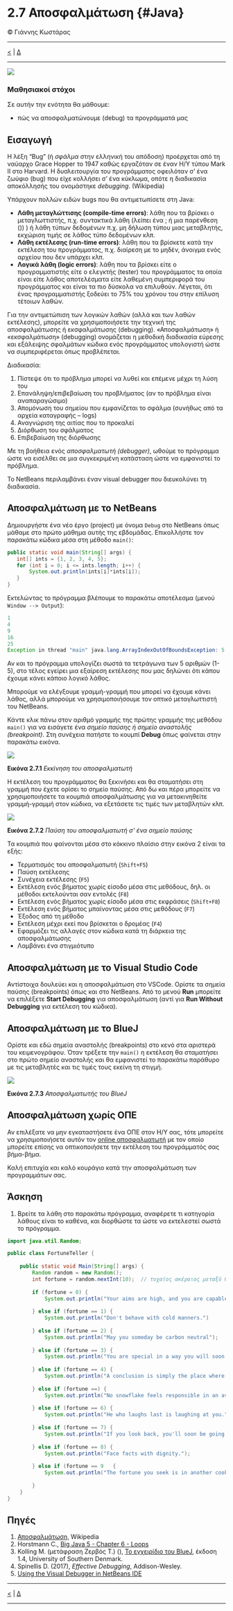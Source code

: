 # 2.7 Αποσφαλμάτωση {#Java} 
© Γιάννης Κωστάρας

---

[<](../2.6-IDEs/README.md) | [Δ](../../README.md)

---

[![](../../../assets/jupyter_logo.svg)](2.7-Debugging.ipynb)

### Μαθησιακοί στόχοι
Σε αυτήν την ενότητα θα μάθουμε:

* πώς να αποσφαλματώνουμε (debug) τα προγράμματά μας

## Εισαγωγή

Η λέξη “Bug” (ή _σφάλμα_ στην ελληνική του απόδοση) προέρχεται από τη ναύαρχο Grace Hopper το 1947 καθώς εργαζόταν σε έναν Η/Υ τύπου Mark II στο Harvard. Η δυσλειτουργία του προγράμματος οφειλόταν σ’ ένα ζωύφιο (bug) που είχε κολλήσει σ’ ένα κύκλωμα, οπότε η διαδικασία αποκόλλησής του ονομάστηκε _debugging_. (Wikipedia)

Υπάρχουν πολλών ειδών bugs που θα αντιμετωπίσετε στη Java:

* **Λάθη μεταγλώττισης (compile-time errors)**: λάθη που τα βρίσκει ο μεταγλωττιστής, π.χ. συντακτικά λάθη (λείπει ένα ; ή μια παρένθεση ()) ) ή λάθη τύπων δεδομένων π.χ. μη δήλωση τύπου μιας μεταβλητής, εκχώριση τιμής σε λάθος τύπο δεδομένων κλπ.  
* **Λάθη εκτέλεσης (run-time errors)**: λάθη που τα βρίσκετε κατά την εκτέλεση του προγράμματος, π.χ. διαίρεση με το μηδέν, άνοιγμα ενός αρχείου που δεν υπάρχει κλπ.
* **Λογικά λάθη (logic errors)**: λάθη που τα βρίσκει είτε ο προγραμματιστής είτε ο ελεγκτής (tester) του προγράμματος τα οποία είναι είτε λάθος αποτελέσματα είτε λαθεμένη συμπεριφορά του προγράμματος και είναι τα πιο δύσκολα να επιλυθούν. Λέγεται, ότι ένας προγραμματιστής ξοδεύει το 75% του χρόνου του στην επίλυση τέτοιων λαθών.

Για την αντιμετώπιση των λογικών λαθών (αλλά και των λαθών εκτέλεσης), μπορείτε να χρησιμοποιήσετε την τεχνική της αποσφαλμάτωσης ή εκσφαλμάτωσης (debugging). «Αποσφαλμάτωση» ή «εκσφαλμάτωση» (debugging) ονομάζεται η μεθοδική διαδικασία εύρεσης και εξάλειψης σφαλμάτων κώδικα ενός προγράμματος υπολογιστή ώστε να συμπεριφέρεται όπως προβλέπεται.

Διαδικασία:

1. Πίστεψε ότι το πρόβλημα μπορεί να λυθεί και επέμενε μέχρι τη λύση του
1. Επανάληψη/επιβεβαίωση του προβλήματος (αν το πρόβλημα είναι αναπαραγώσιμο)
1. Απομόνωση του σημείου που εμφανίζεται το σφάλμα (συνήθως από τα αρχεία καταγραφής – logs)
1. Αναγνώριση της αιτίας που το προκαλεί
1. Διόρθωση του σφάλματος
1. Επιβεβαίωση της διόρθωσης

Με τη βοήθεια ενός _αποσφαλματωτή (debugger)_, ωθούμε το πρόγραμμα ώστε να εισέλθει σε μια συγκεκριμένη κατάσταση ώστε να εμφανιστεί το πρόβλημα.

Το NetBeans περιλαμβάνει έναν visual debugger που διευκολύνει τη διαδικασία.

## Αποσφαλμάτωση με το NetBeans
Δημιουργήστε ένα νέο έργο (project) με όνομα ```Debug``` στο NetBeans όπως μάθαμε στο πρώτο μάθημα αυτής της εβδομάδας. 
Επικολλήστε τον παρακάτω κώδικα μέσα στη μέθοδο ```main()```:

```java
public static void main(String[] args) {
   int[] ints = {1, 2, 3, 4, 5};
   for (int i = 0; i <= ints.length; i++) {
       System.out.println(ints[i]*ints[i]);
   }
}
```

Εκτελώντας το πρόγραμμα βλέπουμε το παρακάτω αποτέλεσμα (μενού ```Window --> Output```):
```java
1
4
9
16
25
Exception in thread "main" java.lang.ArrayIndexOutOfBoundsException: 5
```
Αν και το πρόγραμμα υπολογίζει σωστά τα τετράγωνα των 5 αριθμών (1-5), στο τέλος εγείρει μια εξαίρεση εκτέλεσης που μας δηλώνει ότι κάπου έχουμε κάνει κάποιο λογικό λάθος.

Μπορούμε να ελέγξουμε γραμμή-γραμμή που μπορεί να έχουμε κάνει λάθος, αλλά μπορούμε να χρησιμοποιήσουμε τον οπτικό μεταγλωττιστή του NetBeans.

Κάντε κλικ πάνω στον αριθμό γραμμής της πρώτης γραμμής της μεθόδου ```main()``` για να εισάγετε ένα _σημείο παύσης ή σημείο αναστολής (breakpoint)_. Στη συνέχεια πατήστε το κουμπί **Debug** όπως φαίνεται στην παρακάτω εικόνα.

![](assets/Fig1.png)

**Εικόνα 2.7.1** _Εκκίνηση του αποσφαλματωτή_

Η εκτέλεση του προγράμματος θα ξεκινήσει και θα σταματήσει στη γραμμή που έχετε ορίσει το σημείο παύσης. Από δω και πέρα μπορείτε να χρησιμοποιήσετε τα κουμπιά αποσφαλμάτωσης για να μετακινηθείτε γραμμή-γραμμή στον κώδικα, να εξετάσετε τις τιμές των μεταβλητών κλπ. 

![](assets/Fig2.png)

**Εικόνα 2.7.2** _Παύση του αποσφαλματωτή σ' ένα σημείο παύσης_

Τα κουμπιά που φαίνονται μέσα στο κόκκινο πλαίσιο στην εικόνα 2 είναι τα εξής:

* Τερματισμός του αποσφαλματωτή (```Shift+F5```)
* Παύση εκτέλεσης
* Συνέχεια εκτέλεσης (```F5```)
* Εκτέλεση ενός βήματος χωρίς είσοδο μέσα στις μεθόδους, δηλ. οι μέθοδοι εκτελούνται σαν εντολές (```F8```)
* Εκτέλεση ενός βήματος χωρίς είσοδο μέσα στις εκφράσεις (```Shift+F8```)
* Εκτέλεση ενός βήματος μπαίνοντας μέσα στις μεθόδους (```F7```)
* Έξοδος από τη μέθοδο
* Εκτέλεση μέχρι εκεί που βρίσκεται ο δρομέας (```F4```)
* Εφαρμόζει τις αλλαγές στον κώδικα κατά τη διάρκεια της αποσφαλμάτωσης 
* Λαμβάνει ένα στιγμιότυπο  

## Αποσφαλμάτωση με το Visual Studio Code
Αντίστοιχα δουλεύει και η αποσφαλμάτωση στο VSCode. Ορίστε τα σημεία παύσης (breakpoints) όπως και στο NetBeans. Από το μενού **Run** μπορείτε να επιλέξετε **Start Debugging** για αποσφαλμάτωση (αντί για **Run Without Debugging** για εκτέλεση του κώδικα).

## Αποσφαλμάτωση με το BlueJ
Ορίστε και εδώ σημεία αναστολής (breakpoints) στο κενό στα αριστερά του κειμενογράφου. Όταν τρέξετε την ```main()``` η εκτέλεση θα σταματήσει στο πρώτο σημείο αναστολής και θα εμφανιστεί το παρακάτω παράθυρο με τις μεταβλητές και τις τιμές τους εκείνη τη στιγμή.

![](assets/Fig3.png)

**Εικόνα 2.7.3** _Αποσφαλματωτής του BlueJ_

## Αποσφαλμάτωση χωρίς ΟΠΕ
Αν επιλέξατε να μην εγκαταστήσετε ένα ΟΠΕ στον Η/Υ σας, τότε μπορείτε να χρησιμοποιήσετε αυτόν τον [online αποσφαλματωτή](http://www.pythontutor.com/visualize.html#mode=edit) με τον οποίο μπορείτε επίσης να οπτικοποιήσετε την εκτέλεση του προγράμματός σας βήμα-βήμα.

Καλή επιτυχία και καλό κουράγιο κατά την αποσφαλμάτωση των προγραμμάτων σας.

## Άσκηση
1. Βρείτε τα λάθη στο παρακάτω πρόγραμμα, αναφέρετε τι κατηγορία λάθους είναι το καθένα, και διορθώστε τα ώστε να εκτελεστεί σωστά το πρόγραμμα.

```java
import java.util.Random;

public class FortuneTeller {
    
    public static void Main(String[] args) {
        Random random = new Random();
        int fortune = random.nextInt(10);  // τυχαίος ακέραιος μεταξύ 0 και 9
        
        if (fortune = 0) {
            System.out.println("Your aims are high, and you are capable of much.");
            
        } else if (fortune == 1) {
            System.out.println("Don't behave with cold manners.")
            
        } else if (fortune == 2) {
            System.out.println("May you someday be carbon neutral");
            
        } else if (fortune == 3) {
            System.out.println("You are special in a way you will soon begin to understand.");
            
        } else if (fortune == 4) {
            System.out.println("A conclusion is simply the place where you got tired of thinking.");
            
        } else if (fortune ==) {
            System.out.println("No snowflake feels responsible in an avalanche.");
            
        } else if (fortune == 6) {
            System.out.println("He who laughs last is laughing at you.");
            
        } else if (fortune == 7) {
            System.out.println("If you look back, you'll soon be going that way.");
            
        } else if (fortune == 8) {
            System.out.println("Face facts with dignity.");
            
        } else if (fortune == 9   {
            System.out.println("The fortune you seek is in another cookie.");
            
        }
    }
}
```

## Πηγές
1. [Αποσφαλμάτωση](https://el.wikipedia.org/wiki/%CE%91%CF%80%CE%BF%CF%83%CF%86%CE%B1%CE%BB%CE%BC%CE%AC%CF%84%CF%89%CF%83%CE%B7), Wikipedia
1. Horstmann C., [Big Java 5 - Chapter 6 - Loops](https://www.cs.ryerson.ca/~aferworn/courses/CPS109/CLASSES/week06/ch06/index.html)
1. Kolling M. (μετάφραση Ζερβός Τ.) (), [Το εγχειρίδιο του BlueJ](https://bluej.org/tutorial/tutorial-greek.pdf), έκδοση 1.4, University of Southern Denmark.
1. Spinellis D. (2017), _Effective Debugging_, Addison-Wesley.
1. [Using the Visual Debugger in NetBeans IDE](https://netbeans.org/kb/docs/java/debug-visual.html)

---

[<](../2.6-IDEs/README.md) | [Δ](../../README.md)

---